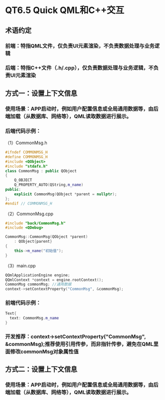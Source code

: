 # QT6.5 Quick QML和C++交互

## 术语约定
### 前端：特指QML文件，仅负责UI元素渲染，不负责数据处理与业务逻辑
### 后端：特指C++文件（.h/.cpp），仅负责数据处理与业务逻辑，不负责UI元素渲染

## 方式一：设置上下文信息
### 使用场景：APP启动时，例如用户配置信息或全局通用数据等，由后端加载（从数据库、网络等），QML读取数据进行展示。
### 后端代码示例：
（1）CommonMsg.h
```c++
#ifndef COMMONMSG_H
#define COMMONMSG_H
#include <QObject>
#include "stdafx.h"
class CommonMsg : public QObject
{
    Q_OBJECT
    Q_PROPERTY_AUTO(QString,m_name)
public:
    explicit CommonMsg(QObject *parent = nullptr);
};
#endif // COMMONMSG_H
```
（2）CommonMsg.cpp
```c++
#include "back/CommonMsg.h"
#include <QDebug>

CommonMsg::CommonMsg(QObject *parent)
    : QObject{parent}
{
    this->m_name("初始值");
}
```
（3）main.cpp
```c++
QQmlApplicationEngine engine;
QQmlContext *context = engine.rootContext();
CommonMsg commonMsg; //通用数据
context->setContextProperty("CommonMsg", &commonMsg);
```
### 前端代码示例：
```c++
Text{
  text: CommonMsg.m_name
}
```
### 开发推荐：context->setContextProperty("CommonMsg", &commonMsg);推荐使用引用传参，而非指针传参，避免在QML里面修改commonMsg对象属性值
## 方式二：设置上下文信息
### 使用场景：APP启动时，例如用户配置信息或全局通用数据等，由后端加载（从数据库、网络等），QML读取数据进行展示。

